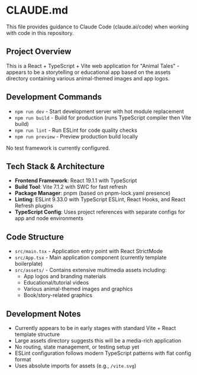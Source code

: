 # CLAUDE.md

This file provides guidance to Claude Code (claude.ai/code) when working with code in this repository.

## Project Overview

This is a React + TypeScript + Vite web application for "Animal Tales" - appears to be a storytelling or educational app based on the assets directory containing various animal-themed images and app logos.

## Development Commands

- `npm run dev` - Start development server with hot module replacement
- `npm run build` - Build for production (runs TypeScript compiler then Vite build)
- `npm run lint` - Run ESLint for code quality checks
- `npm run preview` - Preview production build locally

No test framework is currently configured.

## Tech Stack & Architecture

- **Frontend Framework**: React 19.1.1 with TypeScript
- **Build Tool**: Vite 7.1.2 with SWC for fast refresh
- **Package Manager**: pnpm (based on pnpm-lock.yaml presence)
- **Linting**: ESLint 9.33.0 with TypeScript ESLint, React Hooks, and React Refresh plugins
- **TypeScript Config**: Uses project references with separate configs for app and node environments

## Code Structure

- `src/main.tsx` - Application entry point with React StrictMode
- `src/App.tsx` - Main application component (currently template boilerplate)
- `src/assets/` - Contains extensive multimedia assets including:
  - App logos and branding materials
  - Educational/tutorial videos
  - Various animal-themed images and graphics
  - Book/story-related graphics

## Development Notes

- Currently appears to be in early stages with standard Vite + React template structure
- Large assets directory suggests this will be a media-rich application
- No routing, state management, or testing setup yet
- ESLint configuration follows modern TypeScript patterns with flat config format
- Uses absolute imports for assets (e.g., `/vite.svg`)